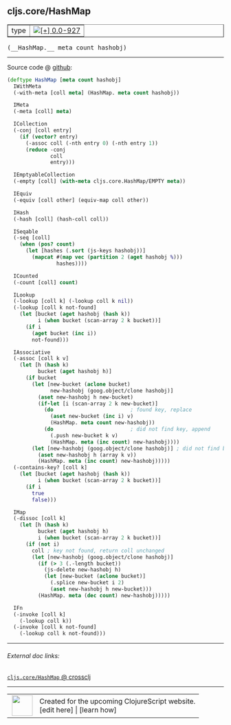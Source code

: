 ## cljs.core/HashMap



 <table border="1">
<tr>
<td>type</td>
<td><a href="https://github.com/cljsinfo/cljs-api-docs/tree/0.0-927"><img valign="middle" alt="[+] 0.0-927" title="Added in 0.0-927" src="https://img.shields.io/badge/+-0.0--927-lightgrey.svg"></a> </td>
</tr>
</table>


 <samp>
(__HashMap.__ meta count hashobj)<br>
</samp>

---







Source code @ [github](https://github.com/clojure/clojurescript/blob/r1011/src/cljs/cljs/core.cljs#L2502-L2589):

```clj
(deftype HashMap [meta count hashobj]
  IWithMeta
  (-with-meta [coll meta] (HashMap. meta count hashobj))

  IMeta
  (-meta [coll] meta)

  ICollection
  (-conj [coll entry]
    (if (vector? entry)
      (-assoc coll (-nth entry 0) (-nth entry 1))
      (reduce -conj
              coll
              entry)))

  IEmptyableCollection
  (-empty [coll] (with-meta cljs.core.HashMap/EMPTY meta))

  IEquiv
  (-equiv [coll other] (equiv-map coll other))

  IHash
  (-hash [coll] (hash-coll coll))

  ISeqable
  (-seq [coll]
    (when (pos? count)
      (let [hashes (.sort (js-keys hashobj))]
        (mapcat #(map vec (partition 2 (aget hashobj %)))
                hashes))))

  ICounted
  (-count [coll] count)

  ILookup
  (-lookup [coll k] (-lookup coll k nil))
  (-lookup [coll k not-found]
    (let [bucket (aget hashobj (hash k))
          i (when bucket (scan-array 2 k bucket))]
      (if i
        (aget bucket (inc i))
        not-found)))

  IAssociative
  (-assoc [coll k v]
    (let [h (hash k)
          bucket (aget hashobj h)]
      (if bucket
        (let [new-bucket (aclone bucket)
              new-hashobj (goog.object/clone hashobj)]
          (aset new-hashobj h new-bucket)
          (if-let [i (scan-array 2 k new-bucket)]
            (do                         ; found key, replace
              (aset new-bucket (inc i) v)
              (HashMap. meta count new-hashobj))
            (do                         ; did not find key, append
              (.push new-bucket k v)
              (HashMap. meta (inc count) new-hashobj))))
        (let [new-hashobj (goog.object/clone hashobj)] ; did not find bucket
          (aset new-hashobj h (array k v))
          (HashMap. meta (inc count) new-hashobj)))))
  (-contains-key? [coll k]
    (let [bucket (aget hashobj (hash k))
          i (when bucket (scan-array 2 k bucket))]
      (if i
        true
        false)))

  IMap
  (-dissoc [coll k]
    (let [h (hash k)
          bucket (aget hashobj h)
          i (when bucket (scan-array 2 k bucket))]
      (if (not i)
        coll ; key not found, return coll unchanged
        (let [new-hashobj (goog.object/clone hashobj)]
          (if (> 3 (.-length bucket))
            (js-delete new-hashobj h)
            (let [new-bucket (aclone bucket)]
              (.splice new-bucket i 2)
              (aset new-hashobj h new-bucket)))
          (HashMap. meta (dec count) new-hashobj)))))

  IFn
  (-invoke [coll k]
    (-lookup coll k))
  (-invoke [coll k not-found]
    (-lookup coll k not-found)))
```

<!--
Repo - tag - source tree - lines:

 <pre>
clojurescript @ r1011
└── src
    └── cljs
        └── cljs
            └── <ins>[core.cljs:2502-2589](https://github.com/clojure/clojurescript/blob/r1011/src/cljs/cljs/core.cljs#L2502-L2589)</ins>
</pre>

-->

---



###### External doc links:

[`cljs.core/HashMap` @ crossclj](http://crossclj.info/fun/cljs.core.cljs/HashMap.html)<br>

---

 <table>
<tr><td>
<img valign="middle" align="right" width="48px" src="http://i.imgur.com/Hi20huC.png">
</td><td>
Created for the upcoming ClojureScript website.<br>
[edit here] | [learn how]
</td></tr></table>

[edit here]:https://github.com/cljsinfo/cljs-api-docs/blob/master/cljsdoc/cljs.core/HashMap.cljsdoc
[learn how]:https://github.com/cljsinfo/cljs-api-docs/wiki/cljsdoc-files

<!--

This information was too distracting to show to readers, but I'll leave it
commented here since it is helpful to:

- pretty-print the data used to generate this document
- and show how to retrieve that data



The API data for this symbol:

```clj
{:ns "cljs.core",
 :name "HashMap",
 :type "type",
 :signature ["[meta count hashobj]"],
 :source {:code "(deftype HashMap [meta count hashobj]\n  IWithMeta\n  (-with-meta [coll meta] (HashMap. meta count hashobj))\n\n  IMeta\n  (-meta [coll] meta)\n\n  ICollection\n  (-conj [coll entry]\n    (if (vector? entry)\n      (-assoc coll (-nth entry 0) (-nth entry 1))\n      (reduce -conj\n              coll\n              entry)))\n\n  IEmptyableCollection\n  (-empty [coll] (with-meta cljs.core.HashMap/EMPTY meta))\n\n  IEquiv\n  (-equiv [coll other] (equiv-map coll other))\n\n  IHash\n  (-hash [coll] (hash-coll coll))\n\n  ISeqable\n  (-seq [coll]\n    (when (pos? count)\n      (let [hashes (.sort (js-keys hashobj))]\n        (mapcat #(map vec (partition 2 (aget hashobj %)))\n                hashes))))\n\n  ICounted\n  (-count [coll] count)\n\n  ILookup\n  (-lookup [coll k] (-lookup coll k nil))\n  (-lookup [coll k not-found]\n    (let [bucket (aget hashobj (hash k))\n          i (when bucket (scan-array 2 k bucket))]\n      (if i\n        (aget bucket (inc i))\n        not-found)))\n\n  IAssociative\n  (-assoc [coll k v]\n    (let [h (hash k)\n          bucket (aget hashobj h)]\n      (if bucket\n        (let [new-bucket (aclone bucket)\n              new-hashobj (goog.object/clone hashobj)]\n          (aset new-hashobj h new-bucket)\n          (if-let [i (scan-array 2 k new-bucket)]\n            (do                         ; found key, replace\n              (aset new-bucket (inc i) v)\n              (HashMap. meta count new-hashobj))\n            (do                         ; did not find key, append\n              (.push new-bucket k v)\n              (HashMap. meta (inc count) new-hashobj))))\n        (let [new-hashobj (goog.object/clone hashobj)] ; did not find bucket\n          (aset new-hashobj h (array k v))\n          (HashMap. meta (inc count) new-hashobj)))))\n  (-contains-key? [coll k]\n    (let [bucket (aget hashobj (hash k))\n          i (when bucket (scan-array 2 k bucket))]\n      (if i\n        true\n        false)))\n\n  IMap\n  (-dissoc [coll k]\n    (let [h (hash k)\n          bucket (aget hashobj h)\n          i (when bucket (scan-array 2 k bucket))]\n      (if (not i)\n        coll ; key not found, return coll unchanged\n        (let [new-hashobj (goog.object/clone hashobj)]\n          (if (> 3 (.-length bucket))\n            (js-delete new-hashobj h)\n            (let [new-bucket (aclone bucket)]\n              (.splice new-bucket i 2)\n              (aset new-hashobj h new-bucket)))\n          (HashMap. meta (dec count) new-hashobj)))))\n\n  IFn\n  (-invoke [coll k]\n    (-lookup coll k))\n  (-invoke [coll k not-found]\n    (-lookup coll k not-found)))",
          :title "Source code",
          :repo "clojurescript",
          :tag "r1011",
          :filename "src/cljs/cljs/core.cljs",
          :lines [2502 2589]},
 :full-name "cljs.core/HashMap",
 :full-name-encode "cljs.core/HashMap",
 :history [["+" "0.0-927"]]}

```

Retrieve the API data for this symbol:

```clj
;; from Clojure REPL
(require '[clojure.edn :as edn])
(-> (slurp "https://raw.githubusercontent.com/cljsinfo/cljs-api-docs/catalog/cljs-api.edn")
    (edn/read-string)
    (get-in [:symbols "cljs.core/HashMap"]))
```

-->

